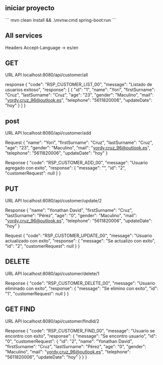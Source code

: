 ## iniciar proyecto
´´´
mvn clean install && .\mvnw.cmd spring-boot:run
´´´

## All services

Headers
Accept-Language -> es/en

## GET

URL API
localhost:8080/api/customer/all

response
{
    "code": "RSP_CUSTOMER_LIST_00",
    "message": "Listado de usuarios exitoso",
    "response": [
        {
            "id": "1",
            "name": "Yori",
            "firstSurname": "Cruz",
            "lastSurname": "Cruz",
            "age": "23",
            "gender": "Maculino",
            "mail": "yordy.cruz_96@outlook.es",
            "telephone": "5611820006",
            "updateDate": "hoy"
        }
    ]
}

## post

URL API
localhost:8080/api/customer/add

Request
{
    "name": "Yori",
    "firstSurname": "Cruz",
    "lastSurname": "Cruz",
    "age": "23",
    "gender": "Maculino",
    "mail": "yordy.cruz_96@outlook.es",
    "telephone": "5611820006",
    "updateDate": "hoy"
}

Response
{
    "code": "RSP_CUSTOMER_ADD_00",
    "message": "Usuario agregado con exito",
    "response": {
        "message": "",
        "id": "2",
        "customerRequest": null
    }
}

## PUT

URL API
localhost:8080/api/customer/update/2

Response
{
    "name": "Yonathan David",
    "firstSurname": "Cruz",
    "lastSurname": "Pérez",
    "age": "0",
    "gender": "Maculino",
    "mail": "yordy.cruz_96@outlook.es",
    "telephone": "5611820006",
    "updateDate": "hoy"
}

Request
{
    "code": "RSP_CUSTOMER_UPDATE_00",
    "message": "Usuario actualizado con exito",
    "response": {
        "message": "Se actualizo con exito",
        "id": "2",
        "customerRequest": null
    }
}

## DELETE

URL API
localhost:8080/api/customer/delete/1

Response
{
    "code": "RSP_CUSTOMER_DELETE_00",
    "message": "Usuario eliminado con exito",
    "response": {
        "message": "Se elimino con exito",
        "id": "1",
        "customerRequest": null
    }
}

## GET FIND

URL API
localhost:8080/api/customer/findId/2

Response
{
    "code": "RSP_CUSTOMER_FIND_00",
    "message": "Usuario se encontro con exito",
    "response": {
        "message": "Se encontro usuario",
        "id": "0",
        "customerRequest": {
            "id": "2",
            "name": "Yonathan David",
            "firstSurname": "Cruz",
            "lastSurname": "Pérez",
            "age": "0",
            "gender": "Maculino",
            "mail": "yordy.cruz_96@outlook.es",
            "telephone": "5611820006",
            "updateDate": "hoy"
        }
    }
}